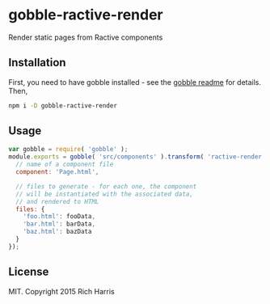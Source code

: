 # gobble-ractive-render

Render static pages from Ractive components

## Installation

First, you need to have gobble installed - see the [gobble readme](https://github.com/gobblejs/gobble) for details. Then,

```bash
npm i -D gobble-ractive-render
```

## Usage

```js
var gobble = require( 'gobble' );
module.exports = gobble( 'src/components' ).transform( 'ractive-render', {
  // name of a component file
  component: 'Page.html',

  // files to generate - for each one, the component
  // will be instantiated with the associated data,
  // and rendered to HTML
  files: {
    'foo.html': fooData,
    'bar.html': barData,
    'baz.html': bazData
  }
});
```


## License

MIT. Copyright 2015 Rich Harris
